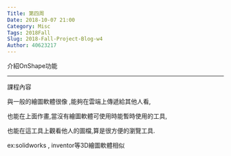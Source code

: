 ```yaml
---
Title: 第四周
Date: 2018-10-07 21:00
Category: Misc
Tags: 2018Fall
Slug: 2018-Fall-Project-Blog-w4
Author: 40623217
---
```


介紹OnShape功能

<!-- PELICAN_END_SUMMARY -->
----
課程內容

與一般的繪圖軟體很像 ,能夠在雲端上傳遞給其他人看,

也能在上面作畫,當沒有繪圖軟體可使用時能暫時使用的工具,

也能在這工具上觀看他人的圖檔,算是很方便的瀏覽工具.

ex:solidworks , inventor等3D繪圖軟體相似
